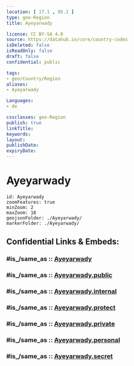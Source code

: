 ```yaml
---
location: [ 17.1 , 95.1 ] 
type: geo-Region
title: Ayeyarwady

license: CC BY-SA 4.0
source: https://datahub.io/core/country-codes
isDeleted: false
isReadOnly: false
draft: false
confidential: public

tags:
- geo/Country/Region
aliases:
- Ayeyarwady

Languages:
- de

cssclasses: geo-Region
publish: true
linkTitle: 
keywords: 
layout: 
publishDate: 
expiryDate: 
---
```


# Ayeyarwady

```leaflet
id: Ayeyarwady
zoomFeatures: true 
minZoom: 2 
maxZoom: 18
geojsonFolder: ./Ayeyarwady/
markerFolder: ./Ayeyarwady/
```


## Confidential Links & Embeds: 

### #is_/same_as :: [Ayeyarwady](/_Standards/Earth/Continent/Asia/Asia~South~East/Myanmar/States~Myanmar/Ayeyarwady.md) 

### #is_/same_as :: [Ayeyarwady.public](/_public/Earth/Continent/Asia/Asia~South~East/Myanmar/States~Myanmar/Ayeyarwady.public.md) 

### #is_/same_as :: [Ayeyarwady.internal](/_internal/Earth/Continent/Asia/Asia~South~East/Myanmar/States~Myanmar/Ayeyarwady.internal.md) 

### #is_/same_as :: [Ayeyarwady.protect](/_protect/Earth/Continent/Asia/Asia~South~East/Myanmar/States~Myanmar/Ayeyarwady.protect.md) 

### #is_/same_as :: [Ayeyarwady.private](/_private/Earth/Continent/Asia/Asia~South~East/Myanmar/States~Myanmar/Ayeyarwady.private.md) 

### #is_/same_as :: [Ayeyarwady.personal](/_personal/Earth/Continent/Asia/Asia~South~East/Myanmar/States~Myanmar/Ayeyarwady.personal.md) 

### #is_/same_as :: [Ayeyarwady.secret](/_secret/Earth/Continent/Asia/Asia~South~East/Myanmar/States~Myanmar/Ayeyarwady.secret.md)

